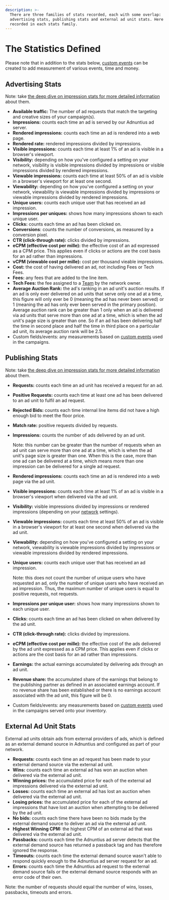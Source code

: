 ```yaml
---
description: >-
  There are three families of stats recorded, each with some overlap:
  advertising stats, publishing stats and external ad unit stats. Here's what is
  recorded in each stats family.
---
```


# The Statistics Defined

Please note that in addition to the stats below, [custom events](../admin/custom-events.md) can be created to add measurement of various events, time and money.

## Advertising Stats

Note: take [the deep dive on impression stats for more detailed information](the-4-impression-types.md) about them.

* **Available traffic:** The number of ad requests that match the targeting and creative sizes of your campaign(s).
* **Impressions:** counts each time an ad is served by our Adnuntius ad server.
* **Rendered impressions:** counts each time an ad is rendered into a web page.
* **Rendered rate:** rendered impressions divided by impressions.
* **Visible impressions:** counts each time at least 1% of an ad is visible in a browser's viewport.
* **Visibility:** depending on how you've configured a setting on your network, visibility is visible impressions divided by impressions or visible impressions divided by rendered impressions.
* **Viewable impressions:** counts each time at least 50% of an ad is visible in a browser's viewport for at least one second.
* **Viewability:** depending on how you've configured a setting on your network, viewability is viewable impressions divided by impressions or viewable impressions divided by rendered impressions.
* **Unique users:** counts each unique user that has received an ad impression.
* **Impressions per uniques:** shows how many impressions shown to each unique user.
* **Clicks:** counts each time an ad has been clicked on.
* **Conversions**: counts the number of conversions, as measured by a conversion pixel.
* **CTR (click-through rate):** clicks divided by impressions.
* **eCPM (effective cost per mille):** the effective cost of an ad expressed as a CPM price. This applies even if clicks or actions are the cost basis for an ad rather than impressions.
* **vCPM (viewable cost per mille):** cost per thousand vieable impressions.
* **Cost:** the cost of having delivered an ad, not including Fees or Tech Fees.
* **Fees:** any fees that are added to the line item.
* **Tech Fees:** the fee assigned to a [Team](../users/users-teams-and-roles.md#teams) by the network owner.
* **Average Auction Rank:** the ad's ranking in an ad unit's auction results. If an ad is only ever delivered on ad units that serve only one ad at a time, this figure will only ever be 0 (meaning the ad has never been served) or 1 (meaning the ad has only ever been served in the primary position). Average auction rank can be greater than 1 only when an ad is delivered via ad units that serve more than one ad at a time, which is when the ad unit's page size is greater than one. So if an ad has been delivering half the time in second place and half the time in third place on a particular ad unit, its average auction rank will be 2.5.
* Custom fields/events: any measurements based on [custom events](../admin/custom-events.md) used in the campaigns.&#x20;

## Publishing Stats

Note: take [the deep dive on impression stats for more detailed information](broken-reference/) about them.

* **Requests:** counts each time an ad unit has received a request for an ad.
* **Positive Requests:** counts each time at least one ad has been delivered to an ad unit to fulfil an ad request.
* **Rejected Bids:** counts each time internal line items did not have a high enough bid to meet the floor price.
* **Match rate:** positive requests divided by requests.
*   **Impressions:** counts the number of ads delivered by an ad unit.

    Note: this number can be greater than the number of requests when an ad unit can serve more than one ad at a time, which is when the ad unit's page size is greater than one. When this is the case, more than one ad can be delivered at a time, which means more than one impression can be delivered for a single ad request.
* **Rendered impressions:** counts each time an ad is rendered into a web page via the ad unit.
* **Visible impressions:** counts each time at least 1% of an ad is visible in a browser's viewport when delivered via the ad unit.
* **Visibility:** visible impressions divided by impressions or rendered impressions (depending on your [network](../admin/network.md) settings).
* **Viewable impressions:** counts each time at least 50% of an ad is visible in a browser's viewport for at least one second when delivered via the ad unit.
* **Viewability:** depending on how you've configured a setting on your network, viewability is viewable impressions divided by impressions or viewable impressions divided by rendered impressions.
*   **Unique users:** counts each unique user that has received an ad impression.

    Note: this does not count the number of unique users who have requested an ad, only the number of unique users who have received an ad impression. Thus, the maximum number of unique users is equal to positive requests, not requests.
* **Impressions per unique user:** shows how many impressions shown to each unique user.
* **Clicks:** counts each time an ad has been clicked on when delivered by the ad unit.
* **CTR (click-through rate):** clicks divided by impressions.
* **eCPM (effective cost per mille):** the effective cost of the ads delivered by the ad unit expressed as a CPM price. This applies even if clicks or actions are the cost basis for an ad rather than impressions.
* **Earnings:** the actual earnings accumulated by delivering ads through an ad unit.
* **Revenue share:** the accumulated share of the earnings that belong to the publishing partner as defined in an associated earnings account. If no revenue share has been established or there is no earnings account associated with the ad unit, this figure will be 0.
* Custom fields/events: any measurements based on [custom events](../admin/custom-events.md) used in the campaigns served onto your inventory.

## External Ad Unit Stats

External ad units obtain ads from external providers of ads, which is defined as an external demand source in Adnuntius and configured as part of your network.

* **Requests:** counts each time an ad request has been made to your external demand source via the external ad unit.
* **Wins:** counts each time an external ad has won an auction when delivered via the external ad unit.
* **Winning prices:** the accumulated price for each of the external ad impressions delivered via the external ad unit.
* **Losses:** counts each time an external ad has lost an auction when delivered via the external ad unit.
* **Losing prices:** the accumulated price for each of the external ad impressions that have lost an auction when attempting to be delivered by the ad unit.
* **No bids:** counts each time there have been no bids made by the external demand source to deliver an ad via the external ad unit.
* **Highest Winning CPM:** the highest CPM of an external ad that was delivered via the external ad unit.
* **Passbacks:** counts each time the Adnuntius ad server detects that the external demand source has returned a passback tag and has therefore ignored the response.
* **Timeouts:** counts each time the external demand source wasn't able to respond quickly enough to the Adnuntius ad server request for an ad.
* **Errors:** counts each time the Adnuntius ad request to the external demand source fails or the external demand source responds with an error code of their own.

Note: the number of requests should equal the number of wins, losses, passbacks, timeouts and errors.
